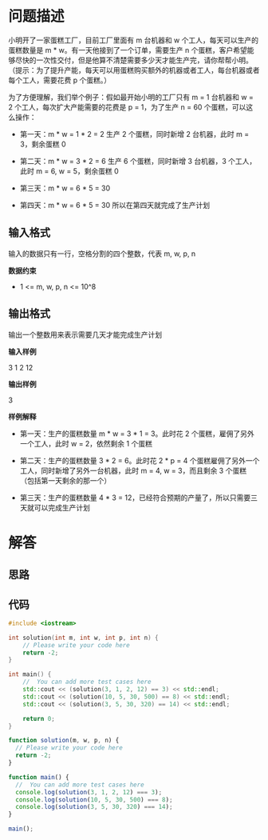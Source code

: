 # 问题描述

小明开了一家蛋糕工厂，目前工厂里面有 m 台机器和 w 个工人，每天可以生产的蛋糕数量是 m * w。有一天他接到了一个订单，需要生产 n 个蛋糕，客户希望能够尽快的一次性交付，但是他算不清楚需要多少天才能生产完，请你帮帮小明。（提示：为了提升产能，每天可以用蛋糕购买额外的机器或者工人，每台机器或者每个工人，需要花费 p 个蛋糕。）

为了方便理解，我们举个例子：假如最开始小明的工厂只有 m = 1 台机器和 w = 2 个工人，每次扩大产能需要的花费是 p = 1，为了生产 n = 60 个蛋糕，可以这么操作：

- 第一天：m * w = 1 * 2 = 2 生产 2 个蛋糕，同时新增 2 台机器，此时 m = 3，剩余蛋糕 0

- 第二天：m * w = 3 * 2 = 6 生产 6 个蛋糕，同时新增 3 台机器，3 个工人，此时 m = 6, w = 5，剩余蛋糕 0

- 第三天：m * w = 6 * 5 = 30

- 第四天：m * w = 6 * 5 = 30   所以在第四天就完成了生产计划

## 输入格式

输入的数据只有一行，空格分割的四个整数，代表 m, w, p, n

**数据约束**

- 1 <= m, w, p, n <= 10^8

## 输出格式

输出一个整数用来表示需要几天才能完成生产计划

**输入样例**

3 1 2 12

**输出样例**

3

**样例解释**

- 第一天：生产的蛋糕数量 m * w = 3 * 1 = 3。此时花 2 个蛋糕，雇佣了另外一个工人，此时 w = 2，依然剩余 1 个蛋糕

- 第二天：生产的蛋糕数量 3 * 2 = 6。此时花 2 * p = 4 个蛋糕雇佣了另外一个工人，同时新增了另外一台机器，此时 m = 4, w = 3，而且剩余 3 个蛋糕（包括第一天剩余的那一个）

- 第三天：生产的蛋糕数量 4 * 3 = 12，已经符合预期的产量了，所以只需要三天就可以完成生产计划

# 解答

## 思路

## 代码

```cpp
#include <iostream>

int solution(int m, int w, int p, int n) {
    // Please write your code here
    return -2;
}

int main() {
    //  You can add more test cases here
    std::cout << (solution(3, 1, 2, 12) == 3) << std::endl;
    std::cout << (solution(10, 5, 30, 500) == 8) << std::endl;
    std::cout << (solution(3, 5, 30, 320) == 14) << std::endl;

    return 0;
}
```

```js
function solution(m, w, p, n) {
  // Please write your code here
  return -2;
}

function main() {
  //  You can add more test cases here
  console.log(solution(3, 1, 2, 12) === 3);
  console.log(solution(10, 5, 30, 500) === 8);
  console.log(solution(3, 5, 30, 320) === 14);
}

main();
```